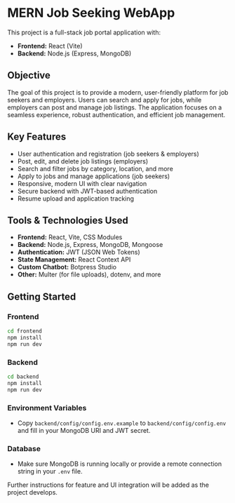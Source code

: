 # MERN Job Seeking WebApp

This project is a full-stack job portal application with:

- **Frontend:** React (Vite)
- **Backend:** Node.js (Express, MongoDB)

## Objective

The goal of this project is to provide a modern, user-friendly platform for job seekers and employers. Users can search and apply for jobs, while employers can post and manage job listings. The application focuses on a seamless experience, robust authentication, and efficient job management.

## Key Features

- User authentication and registration (job seekers & employers)
- Post, edit, and delete job listings (employers)
- Search and filter jobs by category, location, and more
- Apply to jobs and manage applications (job seekers)
- Responsive, modern UI with clear navigation
- Secure backend with JWT-based authentication
- Resume upload and application tracking

## Tools & Technologies Used

- **Frontend:** React, Vite, CSS Modules
- **Backend:** Node.js, Express, MongoDB, Mongoose
- **Authentication:** JWT (JSON Web Tokens)
- **State Management:** React Context API
- **Custom Chatbot:** Botpress Studio
- **Other:** Multer (for file uploads), dotenv, and more

## Getting Started

### Frontend

```bash
cd frontend
npm install
npm run dev
```

### Backend

```bash
cd backend
npm install
npm run dev
```

### Environment Variables

- Copy `backend/config/config.env.example` to `backend/config/config.env` and fill in your MongoDB URI and JWT secret.

### Database

- Make sure MongoDB is running locally or provide a remote connection string in your `.env` file.


Further instructions for feature and UI integration will be added as the project develops.